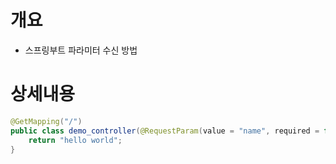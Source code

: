 # 개요
* 스프링부트 파라미터 수신 방법

# 상세내용
```java
@GetMapping("/")
public class demo_controller(@RequestParam(value = "name", required = false)String testparam){
    return "hello world";
}
```
